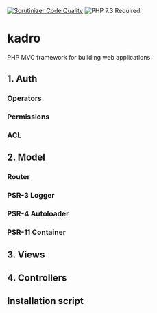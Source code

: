 [![Scrutinizer Code Quality](https://scrutinizer-ci.com/g/HexMakina/kadro/badges/quality-score.png?b=main)](https://scrutinizer-ci.com/g/HexMakina/kadro/?branch=main)
<img src="https://img.shields.io/badge/PHP-7.3-brightgreen" alt="PHP 7.3 Required" />
# kadro
PHP MVC framework for building web applications

## 1. Auth
### Operators
### Permissions
### ACL

## 2. Model
### Router
### PSR-3 Logger
### PSR-4 Autoloader
### PSR-11 Container

## 3. Views

## 4. Controllers

## Installation script

